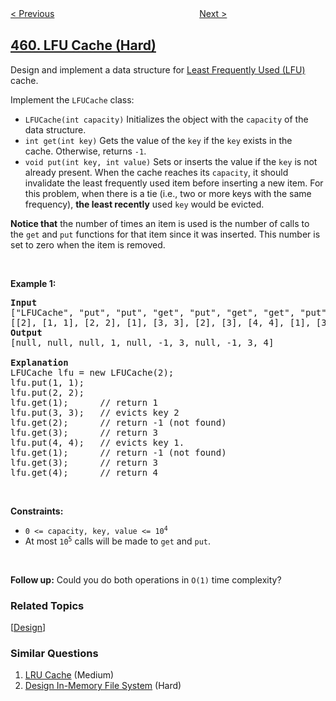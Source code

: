 <!--|This file generated by command(leetcode description); DO NOT EDIT.    |-->
<!--+----------------------------------------------------------------------+-->
<!--|@author    openset <openset.wang@gmail.com>                           |-->
<!--|@link      https://github.com/openset                                 |-->
<!--|@home      https://github.com/openset/leetcode                        |-->
<!--+----------------------------------------------------------------------+-->

[< Previous](../repeated-substring-pattern "Repeated Substring Pattern")
　　　　　　　　　　　　　　　　
[Next >](../hamming-distance "Hamming Distance")

## [460. LFU Cache (Hard)](https://leetcode.com/problems/lfu-cache "LFU 缓存")

<p>Design and implement a data structure for <a href="https://en.wikipedia.org/wiki/Least_frequently_used" target="_blank">Least Frequently Used (LFU)</a> cache.</p>

<p>Implement the&nbsp;<code>LFUCache</code> class:</p>

<ul>
	<li><code>LFUCache(int capacity)</code> Initializes the object with the <code>capacity</code> of the data structure.</li>
	<li><code>int get(int key)</code> Gets the value&nbsp;of the <code>key</code> if the <code>key</code> exists in the cache.&nbsp;Otherwise, returns <code>-1</code>.</li>
	<li><code>void put(int key, int value)</code> Sets or inserts the value if the <code>key</code> is not already present. When the cache reaches its <code>capacity</code>, it should invalidate the least frequently used item before inserting a new item. For this problem, when there is a tie (i.e., two or more keys with the same frequency), <strong>the least recently</strong> used <code>key</code> would be evicted.</li>
</ul>

<p><strong>Notice&nbsp;that</strong> the number of times an item is used is the number of calls to the&nbsp;<code>get</code>&nbsp;and&nbsp;<code>put</code>&nbsp;functions for that item since it was inserted. This number is set to zero when the item is removed.</p>

<p>&nbsp;</p>
<p><strong>Example 1:</strong></p>

<pre>
<strong>Input</strong>
[&quot;LFUCache&quot;, &quot;put&quot;, &quot;put&quot;, &quot;get&quot;, &quot;put&quot;, &quot;get&quot;, &quot;get&quot;, &quot;put&quot;, &quot;get&quot;, &quot;get&quot;, &quot;get&quot;]
[[2], [1, 1], [2, 2], [1], [3, 3], [2], [3], [4, 4], [1], [3], [4]]
<strong>Output</strong>
[null, null, null, 1, null, -1, 3, null, -1, 3, 4]

<strong>Explanation</strong>
LFUCache lfu = new LFUCache(2);
lfu.put(1, 1);
lfu.put(2, 2);
lfu.get(1);      // return 1
lfu.put(3, 3);   // evicts key 2
lfu.get(2);      // return -1 (not found)
lfu.get(3);      // return 3
lfu.put(4, 4);   // evicts key 1.
lfu.get(1);      // return -1 (not found)
lfu.get(3);      // return 3
lfu.get(4);      // return 4
</pre>

<p>&nbsp;</p>
<p><strong>Constraints:</strong></p>

<ul>
	<li><code>0 &lt;=&nbsp;capacity, key, value &lt;= 10<sup>4</sup></code></li>
	<li>At most <code>10<sup>5</sup></code> calls will be made to <code>get</code> and <code>put</code>.</li>
</ul>

<p>&nbsp;</p>
<strong>Follow up:</strong> Could you do both operations in <code>O(1)</code> time complexity?<span style="display: none;">&nbsp;</span>

### Related Topics
  [[Design](../../tag/design/README.md)]

### Similar Questions
  1. [LRU Cache](../lru-cache) (Medium)
  1. [Design In-Memory File System](../design-in-memory-file-system) (Hard)
